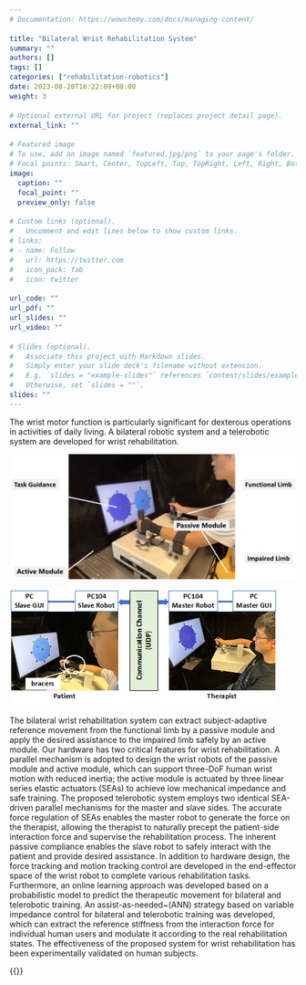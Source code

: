 ```yaml
---
# Documentation: https://wowchemy.com/docs/managing-content/

title: "Bilateral Wrist Rehabilitation System"
summary: ""
authors: []
tags: []
categories: ["rehabilitation-robotics"]
date: 2023-08-20T16:22:09+08:00
weight: 3

# Optional external URL for project (replaces project detail page).
external_link: ""

# Featured image
# To use, add an image named `featured.jpg/png` to your page's folder.
# Focal points: Smart, Center, TopLeft, Top, TopRight, Left, Right, BottomLeft, Bottom, BottomRight.
image:
  caption: ""
  focal_point: ""
  preview_only: false

# Custom links (optional).
#   Uncomment and edit lines below to show custom links.
# links:
# - name: Follow
#   url: https://twitter.com
#   icon_pack: fab
#   icon: twitter

url_code: ""
url_pdf: ""
url_slides: ""
url_video: ""

# Slides (optional).
#   Associate this project with Markdown slides.
#   Simply enter your slide deck's filename without extension.
#   E.g. `slides = "example-slides"` references `content/slides/example-slides.md`.
#   Otherwise, set `slides = ""`.
slides: ""
---
```


The wrist motor function is particularly significant for dexterous operations in activities of daily living. A bilateral robotic system and a telerobotic system are developed for wrist rehabilitation. 

![Device](bilateral.png "Bilateral Wrist Rehabilitation System" )

![Device](telerobotic.png "Telerobotic Wrist Rehabilitation System" )

The bilateral wrist rehabilitation system can extract subject-adaptive reference movement from the functional limb by a passive module and apply the desired assistance to the impaired limb safely by an active module. Our hardware has two critical features for wrist rehabilitation. A parallel mechanism is adopted to design the wrist robots of the passive module and active module, which can support three-DoF human wrist motion with reduced inertia; the active module is actuated by three linear series elastic actuators (SEAs) to achieve low mechanical impedance and safe training. The proposed telerobotic system employs two identical SEA-driven parallel mechanisms for the master and slave sides. The accurate force regulation of SEAs enables the master robot to generate the force on the therapist, allowing the therapist to naturally precept the patient-side interaction force and supervise the rehabilitation process. The inherent passive compliance enables the slave robot to safely interact with the patient and provide desired assistance. In addition to hardware design, the force tracking and motion tracking control are developed in the end-effector space of the wrist robot to complete various rehabilitation tasks. Furthermore, an online learning approach was developed based on a probabilistic model to predict the therapeutic movement for bilateral and telerobotic training. An assist-as-needed~(ANN) strategy based on variable impedance control for bilateral and telerobotic training was developed, which can extract the reference stiffness from the interaction force for individual human users and modulate it according to the real rehabilitation states.  The effectiveness of the proposed system for wrist rehabilitation has been experimentally validated on human subjects.  

{{<youtube dd9NHM37I1k>}}